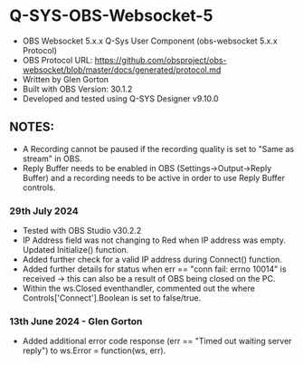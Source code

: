 # Q-SYS-OBS-Websocket-5

- OBS Websocket 5.x.x Q-Sys User Component (obs-websocket 5.x.x Protocol)
- OBS Protocol URL: https://github.com/obsproject/obs-websocket/blob/master/docs/generated/protocol.md
- Written by Glen Gorton
- Built with OBS Version: 30.1.2
- Developed and tested using Q-SYS Designer v9.10.0

## NOTES:
- A Recording cannot be paused if the recording quality is set to "Same as stream" in OBS.
- Reply Buffer needs to be enabled in OBS (Settings->Output->Reply Buffer) and a recording needs to be active in order to use Reply Buffer controls.


### 29th July 2024
- Tested with OBS Studio v30.2.2
- IP Address field was not changing to Red when IP address was empty. Updated Initialize() function.
- Added further check for a valid IP address during Connect() function.
- Added further details for status when err == "conn fail: errno 10014" is received -> this can also be a result of OBS being closed on the PC.
- Within the ws.Closed eventhandler, commented out the where Controls['Connect'].Boolean is set to false/true.

### 13th June 2024 - Glen Gorton
- Added additional error code response (err == "Timed out waiting server reply") to ws.Error = function(ws, err).
